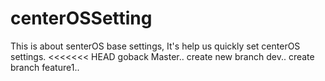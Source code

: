 # centerOSSetting

This is  about senterOS base  settings, It's help us quickly set centerOS settings.
<<<<<<< HEAD
goback Master..
create new branch dev..
create branch feature1..
